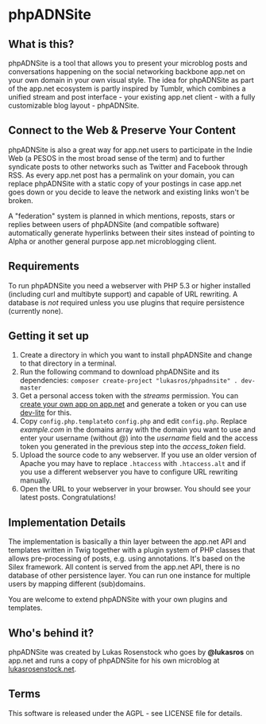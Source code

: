 # phpADNSite

## What is this?
phpADNSite is a tool that allows you to present your microblog posts and conversations happening on the social networking backbone app.net on your own domain in your own visual style. The idea for phpADNSite as part of the app.net ecosystem is partly inspired by Tumblr, which combines a unified stream and post interface - your existing app.net client - with a fully customizable blog layout - phpADNSite.

## Connect to the Web & Preserve Your Content
phpADNSite is also a great way for app.net users to participate in the Indie Web (a PESOS in the most broad sense of the term) and to further syndicate posts to other networks such as Twitter and Facebook through RSS. As every app.net post has a permalink on your domain, you can replace phpADNSite with a static copy of your postings in case app.net goes down or you decide to leave the network and existing links won't be broken.

A "federation" system is planned in which mentions, reposts, stars or replies between users of phpADNSite (and compatible software) automatically generate hyperlinks between their sites instead of pointing to Alpha or another general purpose app.net microblogging client.

## Requirements
To run phpADNSite you need a webserver with PHP 5.3 or higher installed (including curl and multibyte support) and capable of URL rewriting. A database is *not* required unless you use plugins that require persistence (currently none).
 
## Getting it set up
1. Create a directory in which you want to install phpADNSite and change to that directory in a terminal.
2. Run the following command to download phpADNSite and its dependencies: `composer create-project "lukasros/phpadnsite" . dev-master`
3. Get a personal access token with the *streams* permission. You can [create your own app on app.net](https://account.app.net/developer/apps/) and generate a token or you can use [dev-lite](http://dev-lite.jonathonduerig.com) for this.
4. Copy `config.php.template`to `config.php` and edit `config.php`. Replace *example.com* in the domains array with the domain you want to use and enter your username (without @) into the *username* field and the access token you generated in the previous step into the *access_token* field.
5. Upload the source code to any webserver. If you use an older version of Apache you may have to replace `.htaccess` with `.htaccess.alt` and if you use a different webserver you have to configure URL rewriting manually.
6. Open the URL to your webserver in your browser. You should see your latest posts. Congratulations!

## Implementation Details
The implementation is basically a thin layer between the app.net API and templates written in Twig together with a plugin system of PHP classes that allows pre-processing of posts, e.g. using annotations. It's based on the Silex framework. All content is served from the app.net API, there is no database of other persistence layer. You can run one instance for multiple users by mapping different (sub)domains.

You are welcome to extend phpADNSite with your own plugins and templates.

## Who's behind it?
phpADNSite was created by Lukas Rosenstock who goes by **@lukasros** on app.net and runs a copy of phpADNSite for his own microblog at [lukasrosenstock.net](http://lukasrosenstock.net/).

## Terms
This software is released under the AGPL - see LICENSE file for details.